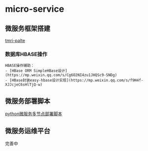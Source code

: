 # micro-service

## 微服务框架搭建
  [tmri-palte](https://github.com/cclreo/tmri-plate)
  
  ### 数据库HBASE操作
    HBASE操作辅助：
    - [HBase ORM SimpleHBase设计](https://mp.weixin.qq.com/s/Cg6O2NI4zu1JHQSc9-SNDg)
    - [HBase封装easy-hbase设计实现](https://mp.weixin.qq.com/s/f9H4f-XJJcjeC6sHlTjQ-w)
  
## 微服务部署脚本
  [python微服务多节点部署脚本](https://github.com/cclreo/spring-boot-deploy)
  
## 微服务运维平台
  完善中
